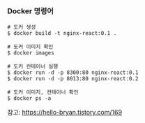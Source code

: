 ### Docker 명령어
```
# 도커 생성
$ docker build -t nginx-react:0.1 .

# 도커 이미지 확인
$ docker images

# 도커 컨테이너 실행
$ docker run -d -p 8300:80 nginx-react:0.1
$ docker run -d -p 8013:80 nginx-react:0.2

# 도커 이미지, 컨테이너 확인
$ docker ps -a
```

참고: https://hello-bryan.tistory.com/169